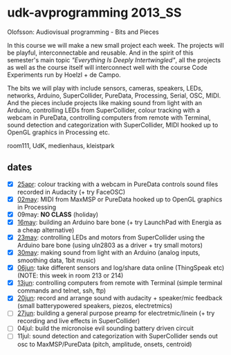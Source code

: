 udk-avprogramming 2013_SS
=========================

Olofsson: Audiovisual programming - Bits and Pieces

In this course we will make a new small project each week. The projects will be playful, interconnectable and reusable. And in the spirit of this semester's main topic _"Everything Is Deeply Intertwingled"_, all the projects as well as the course itself will interconnect well with the course Code Experiments run by Hoelzl + de Campo.

The bits we will play with include sensors, cameras, speakers, LEDs, networks, Arduino, SuperCollider, PureData, Processing, Serial, OSC, MIDI. And the pieces include projects like making sound from light with an Arduino, controlling LEDs from SuperCollider, colour tracking with a webcam in PureData, controlling computers from remote with Terminal, sound detection and categorization with SuperCollider, MIDI hooked up to OpenGL graphics in Processing etc.

room111, UdK, medienhaus, kleistpark

dates
-----
- [x] [25apr](https://github.com/redFrik/udk09-Bits_and_Pieces/tree/master/udk130425): colour tracking with a webcam in PureData controls sound files recorded in Audacity (+ try FaceOSC)
- [x] [02may](https://github.com/redFrik/udk09-Bits_and_Pieces/tree/master/udk130502): MIDI from MaxMSP or PureData hooked up to OpenGL graphics in Processing
- [x] 09may: **NO CLASS** (holiday)
- [x] [16may](https://github.com/redFrik/udk09-Bits_and_Pieces/tree/master/udk130516): building an Arduino bare bone (+ try LaunchPad with Energia as a cheap alternative)
- [x] [23may](https://github.com/redFrik/udk09-Bits_and_Pieces/tree/master/udk130523): controlling LEDs and motors from SuperCollider using the Arduino bare bone (using uln2803 as a driver + try small motors)
- [x] [30may](https://github.com/redFrik/udk09-Bits_and_Pieces/tree/master/udk130530): making sound from light with an Arduino (analog inputs, smoothing data, 1bit music)
- [x] [06jun](https://github.com/redFrik/udk09-Bits_and_Pieces/tree/master/udk130606): take different sensors and log/share data online (ThingSpeak etc) (NOTE: this week in room 213 or 214)
- [x] [13jun](https://github.com/redFrik/udk09-Bits_and_Pieces/tree/master/udk130613): controlling computers from remote with Terminal (simple terminal commands and telnet, ssh, ftp)
- [x] [20jun](https://github.com/redFrik/udk09-Bits_and_Pieces/tree/master/udk130620): record and arrange sound with audacity + speaker/mic feedback (small batterypowered speakers, piezos, electretmics)
- [ ] [27jun](https://github.com/redFrik/udk09-Bits_and_Pieces/tree/master/udk130627): building a general purpose preamp for electretmic/linein (+ try recording and live effects in SuperCollider)
- [ ] 04jul: build the micronoise evil sounding battery driven circuit
- [ ] 11jul: sound detection and categorization with SuperCollider sends out osc to MaxMSP/PureData (pitch, amplitude, onsets, centroid)
